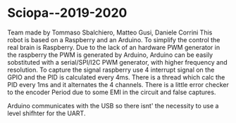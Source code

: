 # Sciopa--2019-2020
Team made by Tommaso Sbalchiero, Matteo Gusi, Daniele Corrini
This robot is based on a Raspberry and an Arduino. To simplify the control the real brain is Raspberry.
Due to the lack of an hardware PWM generator in the raspberry the PWM is generated by Arduino, Arduino can be easily sobstituted with a serial/SPI/I2C PWM generator, with higher frequency and resolution.
To capture the signal raspberry use 4 interrupt signal on the GPIO and the PID is calculated every 4ms. 
There is a thread which calc the PID every 1ms and it alternates the 4 channels. 
There is a little error checker to the encoder Period due to some EMI in the circuit and false captures.

Arduino communicates with the USB so there isnt' the necessity to use a level shifhter for the UART.
